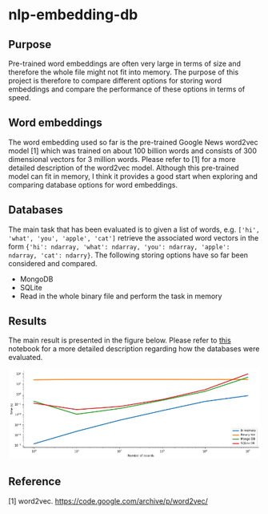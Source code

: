 # nlp-embedding-db

## Purpose
Pre-trained word embeddings are often very large in terms of size and therefore the whole file
might not fit into memory. The purpose of this project is therefore to compare different options for storing word
embeddings and compare the performance of these options in terms of speed.

## Word embeddings
The word embedding used so far is the pre-trained Google News word2vec model [1] which was trained on about 100 billion
words and consists of 300 dimensional vectors for 3 million words. Please refer to [1] for a more detailed description
of the word2vec model. Although this pre-trained model can fit in memory, I think it provides a good start when
exploring and comparing database options for word embeddings.

## Databases
The main task that has been evaluated is to given a list of words, e.g. 
`['hi', 'what', 'you', 'apple', 'cat']` retrieve the associated word vectors in the form
`{'hi': ndarray, 'what': ndarray, 'you': ndarray, 'apple': ndarray, 'cat': ndarry}`. The following storing 
options have so far been considered and compared. 

* MongoDB
* SQLite
* Read in the whole binary file and perform the task in memory

## Results
The main result is presented in the figure below. Please refer to [this](./performance_comparison.ipynb) notebook for a more detailed description regarding 
how the databases were evaluated.

![alt text](./img/comparison_speed.png)

## Reference
[1] word2vec. https://code.google.com/archive/p/word2vec/
